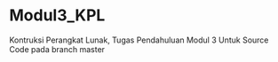 # Modul3_KPL
Kontruksi Perangkat Lunak, Tugas Pendahuluan Modul 3
Untuk Source Code pada branch master
